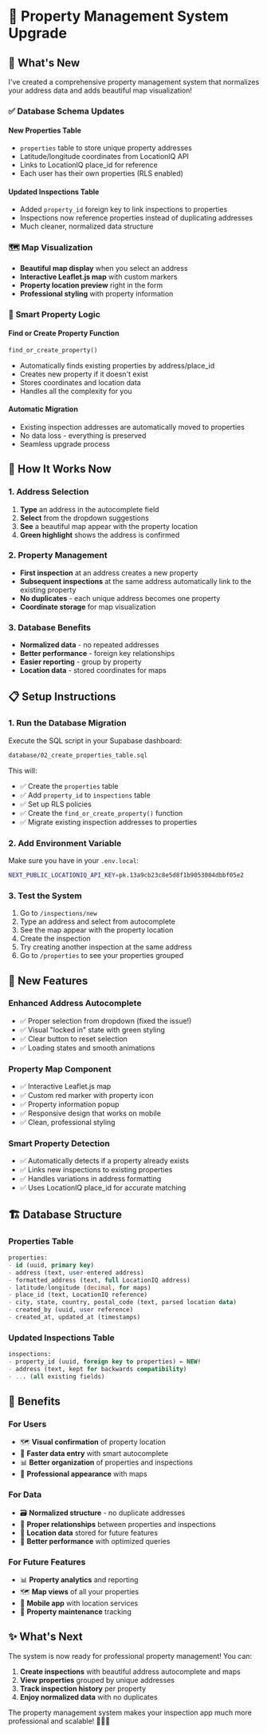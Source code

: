 # 🏢 Property Management System Upgrade

## 🎯 **What's New**

I've created a comprehensive property management system that normalizes your address data and adds beautiful map visualization!

### ✅ **Database Schema Updates**

#### **New Properties Table**
- `properties` table to store unique property addresses
- Latitude/longitude coordinates from LocationIQ API
- Links to LocationIQ place_id for reference
- Each user has their own properties (RLS enabled)

#### **Updated Inspections Table**
- Added `property_id` foreign key to link inspections to properties
- Inspections now reference properties instead of duplicating addresses
- Much cleaner, normalized data structure

### 🗺️ **Map Visualization**
- **Beautiful map display** when you select an address
- **Interactive Leaflet.js map** with custom markers
- **Property location preview** right in the form
- **Professional styling** with property information

### 🔄 **Smart Property Logic**

#### **Find or Create Property Function**
```sql
find_or_create_property()
```
- Automatically finds existing properties by address/place_id
- Creates new property if it doesn't exist
- Stores coordinates and location data
- Handles all the complexity for you

#### **Automatic Migration**
- Existing inspection addresses are automatically moved to properties
- No data loss - everything is preserved
- Seamless upgrade process

## 🚀 **How It Works Now**

### **1. Address Selection**
1. **Type** an address in the autocomplete field
2. **Select** from the dropdown suggestions
3. **See** a beautiful map appear with the property location
4. **Green highlight** shows the address is confirmed

### **2. Property Management**
- **First inspection** at an address creates a new property
- **Subsequent inspections** at the same address automatically link to the existing property
- **No duplicates** - each unique address becomes one property
- **Coordinate storage** for map visualization

### **3. Database Benefits**
- **Normalized data** - no repeated addresses
- **Better performance** - foreign key relationships
- **Easier reporting** - group by property
- **Location data** - stored coordinates for maps

## 📋 **Setup Instructions**

### **1. Run the Database Migration**
Execute the SQL script in your Supabase dashboard:
```bash
database/02_create_properties_table.sql
```

This will:
- ✅ Create the `properties` table
- ✅ Add `property_id` to `inspections` table
- ✅ Set up RLS policies
- ✅ Create the `find_or_create_property()` function
- ✅ Migrate existing inspection addresses to properties

### **2. Add Environment Variable**
Make sure you have in your `.env.local`:
```bash
NEXT_PUBLIC_LOCATIONIQ_API_KEY=pk.13a9cb23c8e5d8f1b9053004dbbf05e2
```

### **3. Test the System**
1. Go to `/inspections/new`
2. Type an address and select from autocomplete
3. See the map appear with the property location
4. Create the inspection
5. Try creating another inspection at the same address
6. Go to `/properties` to see your properties grouped

## 🎨 **New Features**

### **Enhanced Address Autocomplete**
- ✅ Proper selection from dropdown (fixed the issue!)
- ✅ Visual "locked in" state with green styling
- ✅ Clear button to reset selection
- ✅ Loading states and smooth animations

### **Property Map Component**
- ✅ Interactive Leaflet.js map
- ✅ Custom red marker with property icon
- ✅ Property information popup
- ✅ Responsive design that works on mobile
- ✅ Clean, professional styling

### **Smart Property Detection**
- ✅ Automatically detects if a property already exists
- ✅ Links new inspections to existing properties
- ✅ Handles variations in address formatting
- ✅ Uses LocationIQ place_id for accurate matching

## 🏗️ **Database Structure**

### **Properties Table**
```sql
properties:
- id (uuid, primary key)
- address (text, user-entered address)
- formatted_address (text, full LocationIQ address)
- latitude/longitude (decimal, for maps)
- place_id (text, LocationIQ reference)
- city, state, country, postal_code (text, parsed location data)
- created_by (uuid, user reference)
- created_at, updated_at (timestamps)
```

### **Updated Inspections Table**
```sql
inspections:
- property_id (uuid, foreign key to properties) ← NEW!
- address (text, kept for backwards compatibility)
- ... (all existing fields)
```

## 🎯 **Benefits**

### **For Users**
- 🗺️ **Visual confirmation** of property location
- 🚀 **Faster data entry** with smart autocomplete
- 📊 **Better organization** of properties and inspections
- 🎯 **Professional appearance** with maps

### **For Data**
- 🗃️ **Normalized structure** - no duplicate addresses
- 🔗 **Proper relationships** between properties and inspections
- 📍 **Location data** stored for future features
- 🚀 **Better performance** with optimized queries

### **For Future Features**
- 📊 **Property analytics** and reporting
- 🗺️ **Map views** of all your properties
- 📱 **Mobile app** with location services
- 🔄 **Property maintenance** tracking

## ✨ **What's Next**

The system is now ready for professional property management! You can:

1. **Create inspections** with beautiful address autocomplete and maps
2. **View properties** grouped by unique addresses
3. **Track inspection history** per property
4. **Enjoy normalized data** with no duplicates

The property management system makes your inspection app much more professional and scalable! 🚀🏢✨